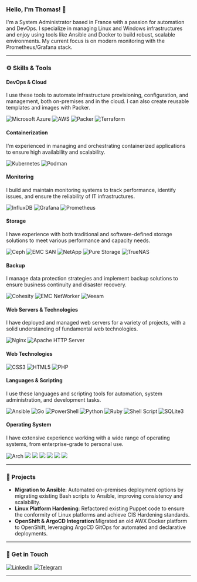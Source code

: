 ### Hello, I'm Thomas! 👋

I'm a System Administrator based in France with a passion for automation and DevOps.
I specialize in managing Linux and Windows infrastructures and enjoy using tools like Ansible and Docker to build robust, scalable environments.
My current focus is on modern monitoring with the Prometheus/Grafana stack.

---

### ⚙️ Skills & Tools

#### DevOps & Cloud
I use these tools to automate infrastructure provisioning, configuration, and management, both on-premises and in the cloud.
I can also create reusable templates and images with Packer.

<p>
  <img src="https://img.shields.io/badge/azure-%230072C6.svg?style=for-the-badge&logo=microsoftazure&logoColor=white" alt="Microsoft Azure" />
  <img src="https://img.shields.io/badge/AWS-%23FF9900.svg?style=for-the-badge&logo=amazon-aws&logoColor=white" alt="AWS" />
  <img src="https://img.shields.io/badge/Packer-000000?style=for-the-badge&logo=packer&logoColor=white" alt="Packer" />
  <img src="https://img.shields.io/badge/Terraform-7B42BC?style=for-the-badge&logo=terraform&logoColor=white" alt="Terraform" />
</p>

#### Containerization
I'm experienced in managing and orchestrating containerized applications to ensure high availability and scalability.

<p>
  <img src="https://img.shields.io/badge/Kubernetes-3069DE?style=for-the-badge&logo=kubernetes&logoColor=white" alt="Kubernetes" />
  <img src="https://img.shields.io/badge/podman-892CA0?style=for-the-badge&logo=podman&logoColor=white" alt="Podman" />
</p>

#### Monitoring
I build and maintain monitoring systems to track performance, identify issues, and ensure the reliability of IT infrastructures.

<p>
  <img src="https://img.shields.io/badge/InfluxDB-22ADF6?style=for-the-badge&logo=InfluxDB&logoColor=white" alt="InfluxDB" />
  <img src="https://img.shields.io/badge/Grafana-F2F4F9?style=for-the-badge&logo=grafana&logoColor=orange&labelColor=F2F4F9" alt="Grafana" />
  <img src="https://img.shields.io/badge/Prometheus-000000?style=for-the-badge&logo=prometheus&labelColor=000000" alt="Prometheus" />
</p>

#### Storage
I have experience with both traditional and software-defined storage solutions to meet various performance and capacity needs.

<p>
  <img src="https://img.shields.io/badge/Ceph-3B1E43?style=for-the-badge&logo=ceph&logoColor=white" alt="Ceph" />
  <img src="https://img.shields.io/badge/EMC_SAN-00A4E5?style=for-the-badge&logo=dell&logoColor=white" alt="EMC SAN" />
  <img src="https://img.shields.io/badge/NetApp-262337?style=for-the-badge&logo=netapp&logoColor=white" alt="NetApp" />
  <img src="https://img.shields.io/badge/Pure_Storage-F58428?style=for-the-badge&logo=pure-storage&logoColor=white" alt="Pure Storage" />
  <img src="https://img.shields.io/badge/TrueNAS-101010?style=for-the-badge&logo=freenas&logoColor=white" alt="TrueNAS" />
</p>

#### Backup
I manage data protection strategies and implement backup solutions to ensure business continuity and disaster recovery.

<p>
  <img src="https://img.shields.io/badge/Cohesity-0092D3?style=for-the-badge&logo=cohesity&logoColor=white" alt="Cohesity" />
  <img src="https://img.shields.io/badge/EMC_NetWorker-00A4E5?style=for-the-badge&logo=dell&logoColor=white" alt="EMC NetWorker" />
  <img src="https://img.shields.io/badge/Veeam-00BA31?style=for-the-badge&logo=veeam&logoColor=white" alt="Veeam" />
</p>

#### Web Servers & Technologies
I have deployed and managed web servers for a variety of projects, with a solid understanding of fundamental web technologies.

<p>
  <img src="https://img.shields.io/badge/Nginx-009639?style=for-the-badge&logo=nginx&logoColor=white" alt="Nginx" />
  <img src="https://img.shields.io/badge/Apache-D42029?style=for-the-badge&logo=apache&logoColor=white" alt="Apache HTTP Server" />
</p>

#### Web Technologies
<p>
  <img src="https://img.shields.io/badge/CSS3-1572B6?style=for-the-badge&logo=css3&logoColor=white" alt="CSS3" />
  <img src="https://img.shields.io/badge/HTML5-E34F26?style=for-the-badge&logo=html5&logoColor=white" alt="HTML5" />
  <img src="https://img.shields.io/badge/PHP-777BB4?style=for-the-badge&logo=php&logoColor=white" alt="PHP" />
</p>

#### Languages & Scripting
I use these languages and scripting tools for automation, system administration, and development tasks.

<p>
  <img src="https://img.shields.io/badge/Ansible-000000?style=for-the-badge&logo=ansible&logoColor=white" alt="Ansible" />
  <img src="https://img.shields.io/badge/Go-00ADD8?style=for-the-badge&logo=go&logoColor=white" alt="Go" />
  <img src="https://img.shields.io/badge/PowerShell-5391FE?style=for-the-badge&logo=PowerShell&logoColor=white" alt="PowerShell" />
  <img src="https://img.shields.io/badge/python-3670A0?style=for-the-badge&logo=python&logoColor=ffdd54" alt="Python" />
  <img src="https://img.shields.io/badge/ruby-%23CC342D.svg?style=for-the-badge&logo=ruby&logoColor=white" alt="Ruby" />
  <img src="https://img.shields.io/badge/Shell_Script-121011?style=for-the-badge&logo=gnu-bash&logoColor=white" alt="Shell Script" />
  <img src="https://img.shields.io/badge/Sqlite-003B57?style=for-the-badge&logo=sqlite&logoColor=white" alt="SQLite3" />

</p>

#### Operating System
I have extensive experience working with a wide range of operating systems, from enterprise-grade to personal use.

<p>
  <img src="https://img.shields.io/badge/Arch_Linux-1793D1?style=for-the-badge&logo=arch-linux&logoColor=white" alt="Arch" />
  <img src="https://img.shields.io/badge/Debian-D70A53?style=for-the-badge&logo=debian&logoColor=white" />
  <img src="https://img.shields.io/badge/Linux-FCC624?style=for-the-badge&logo=linux&logoColor=black "/>
  <img src="https://img.shields.io/badge/mac%20os-000000?style=for-the-badge&logo=macos&logoColor=F0F0F0)" />
  <img src="https://img.shields.io/badge/Red%20Hat-EE0000?style=for-the-badge&logo=redhat&logoColor=white" />
  <img src="https://img.shields.io/badge/Ubuntu-E95420?style=for-the-badge&logo=ubuntu&logoColor=white" />
  <img src="https://img.shields.io/badge/Windows-0078D6?style=for-the-badge&logo=windows&logoColor=white" />
</p>

---

### 🚀 Projects

* **Migration to Ansible**: Automated on-premises deployment options by migrating existing Bash scripts to Ansible, improving consistency and scalability.
* **Linux Platform Hardening**: Refactored existing Puppet code to ensure the conformity of Linux platforms and achieve CIS Hardening standards.
* **OpenShift & ArgoCD Integration**:Migrated an old AWX Docker platform to OpenShift, leveraging ArgoCD GitOps for automated and declarative deployments.

---

### 💬 Get in Touch

<p>
  <a href="https://www.linkedin.com/in/thomas-magne-a5a546106/" target="_blank"><img src="https://img.shields.io/badge/linkedin-%230077B5.svg?style=for-the-badge&logo=linkedin&logoColor=white" alt="LinkedIn" /></a>
  <a href="https://t.me/TomSmall" target="_blank"><img src="https://img.shields.io/badge/Telegram-2CA5E0?style=for-the-badge&logo=telegram&logoColor=white" alt="Telegram" /></a>
</p>

---

